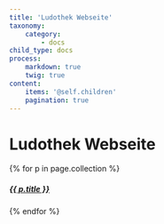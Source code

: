 ```yaml
---
title: 'Ludothek Webseite'
taxonomy:
    category:
        - docs
child_type: docs
process:
    markdown: true
    twig: true
content:
    items: '@self.children'
    pagination: true   
---
```


# Ludothek Webseite

{% for p in page.collection %}
<a href="{{p.url}}"><h5>{{ p.title }}</h5></a>
{% endfor %}